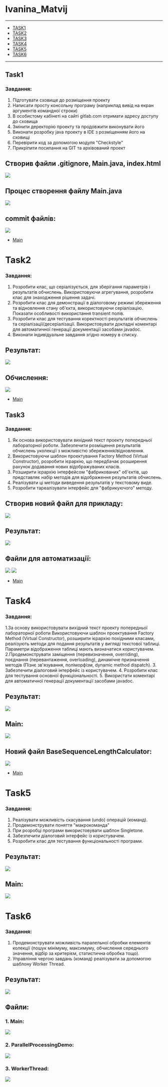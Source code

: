 # Ivanina_Matvij 
---
+ [TASK1](#Task1)
+ [TASK2](#Task2)
+ [TASK3](#Task3)
+ [TASK4](#Task4)
+ [TASK5](#Task5)
+ [TASK6](#Task6)
---
## Task1

### Завдання: 
1. Підготувати сховище до розміщення проекту
2. Написати просту консольну програму (наприклад вивід на екран аргументів командної строки)
3. В особистому кабінеті на сайті gitlab.com отримати адресу доступу до сховища
4. Змінити деректорію проекту та продовжити виконувати його
5. Виконати розробку java проекту в IDE з розміщенням його на сховищі
6. Перевірити код за допомогою модуля "Checkstyle"
7. Прикріпити посилання на GIT та архівований проект

## Створив файли .gitignore, Main.java, index.html

<img src="https://github.com/Ivanina-Matvij/Ivanina_Matvij/blob/3d28603561a1b6a66f6ca871f21222e6e54a3be3/Image/Desktop-screenshot%20(2).png" />

## Процес створення файлу Main.java

<img src="https://github.com/Ivanina-Matvij/Ivanina_Matvij/blob/3d28603561a1b6a66f6ca871f21222e6e54a3be3/Image/Desktop-screenshot%20(3).png" />

##  commit файлів:

<img src="https://github.com/Ivanina-Matvij/Ivanina_Matvij/blob/3d28603561a1b6a66f6ca871f21222e6e54a3be3/Image/Desktop-screenshot%20(5).png" />

+ [Main](#Ivanina_Matvij)

# Task2

### Завдання:
1. Розробити клас, що серіалізується, для зберігання параметрів і результатів
обчислень.
Використовуючи агрегування, розробити клас для знаходження рішення
задачі. 
2. Розробити клас для демонстрації в діалоговому режимі збереження та
відновлення стану об'єкта, використовуючи серіалізацію. Показати особливості
використання transient полів. 
3. Розробити клас для тестування коректності результатів обчислень та
серіалізації/десеріалізації.
Використовувати докладні коментарі для автоматичної генерації
документації засобами javadoc.
4. Виконати індивідуальне завдання згідно номеру в списку.

## Результат:

<img src="https://github.com/Ivanina-Matvij/Ivanina_Matvij/blob/ed85c53382b9fd0ff6ef485b0f0e225be58310fe/Image/Task2.png" />

## Обчислення:

<img src="https://github.com/Ivanina-Matvij/Ivanina_Matvij/blob/936ae2d559f64e717c4f3bfe79d3f8da6813cf2c/Image/Task2.2.png" />

+ [Main](#Ivanina_Matvij)

## Task3

### Завдання:
1. Як основа використовувати вихідний текст проекту попередньої лабораторної роботи. Забезпечити розміщення результатів обчислень уколекції з можливістю збереження/відновлення.
2. Використовуючи шаблон проектування Factory Method (Virtual Constructor), розробити ієрархію, що передбачає розширення рахунок додавання
нових відображуваних класів.
3. Розширити ієрархію інтерфейсом "фабрикованих" об'єктів, що представляє набір методів для відображення результатів обчислень.
4. Реалізувати ці методи виведення результатів у текстовому виде.
5. Розробити тареалізувати інтерфейс для "фабрикуючого" методу.

## Створив новий файл для прикладу:

<img src="https://github.com/Ivanina-Matvij/Ivanina_Matvij/blob/882f99d04308d4afbab082e1bada07fcdc26ab86/Image/Taask3(NewObjectinFactory).png" />

## Результат:

<img src="https://github.com/Ivanina-Matvij/Ivanina_Matvij/blob/f8a1fd3daadb4d0d5565860946acf3ff80b0c1cb/Image/Result3.png" />

## Файли для автоматизації:
<img src="https://github.com/Ivanina-Matvij/Ivanina_Matvij/blob/f8a1fd3daadb4d0d5565860946acf3ff80b0c1cb/Image/Task3(FactoryMethod).png" />
<img src="https://github.com/Ivanina-Matvij/Ivanina_Matvij/blob/f8a1fd3daadb4d0d5565860946acf3ff80b0c1cb/Image/Task3(ReturnNewFact).png" />

+ [Main](#Ivanina_Matvij)

# Task4

### Завдання:
1.За основу використовувати вихідний текст проекту попередньої лабораторної роботи Використовуючи шаблон проектування Factory Method
(Virtual Constructor), розширити ієрархію похідними класами, реалізують методи для подання результатів у вигляді текстової
таблиці. Параметри відображення таблиці мають визначатися користувачем.
2.Продемонструвати заміщення (перевизначення, overriding), поєднання (перевантаження, overloading), динамічне призначення методів
(Пізнє зв'язування, поліморфізм, dynamic method dispatch).
3. Забезпечити діалоговий інтерфейс із користувачем.
4. Розробити клас для тестування основної функціональності.
5. Використати коментарі для автоматичної генерації документації засобами javadoc.

## Результат: 

<img src="https://github.com/Ivanina-Matvij/Ivanina_Matvij/blob/e755aef48856d3d6e393e380772bd042a4e78e12/Image/Task4%20Reault.png" />

## Main:

<img src="https://github.com/Ivanina-Matvij/Ivanina_Matvij/blob/e755aef48856d3d6e393e380772bd042a4e78e12/Image/Task4(Main).png" />

## Новий файл BaseSequenceLengthCalculator:

<img src="https://github.com/Ivanina-Matvij/Ivanina_Matvij/blob/e755aef48856d3d6e393e380772bd042a4e78e12/Image/Task4(BaseS).png" />

+ [Main](#Ivanina_Matvij)

# Task5

### Завдання:

1. Реалізувати можливість скасування (undo) операцій (команд).
2. Продемонструвати поняття "макрокоманда"
3. При розробці програми використовувати шаблон Singletone.
4. Забезпечити діалоговий інтерфейс із користувачем.
5. Розробити клас для тестування функціональності програми.

## Результат: 

<img src="https://github.com/Ivanina-Matvij/Ivanina_Matvij/blob/7394302bfab2354bd18f14ba03d2bff86233bcef/Image/Task5(Result).png" />

## Main:

<img src="https://github.com/Ivanina-Matvij/Ivanina_Matvij/blob/e8f3ecb2752fb493a1149bf1e16006b1ff0eed42/Image/Desktop-screenshot%20(7).png" />

# Task6

### Завдання:
1. Продемонструвати можливість паралельної обробки елементів колекції (пошук мінімуму, максимуму, обчислення середнього значення, відбір за критерієм, статистична обробка тощо).
2. Управління чергою завдань (команд) реалізувати за допомогою шаблону Worker Thread.

## Результат:
<img src="https://github.com/Ivanina-Matvij/Ivanina_Matvij/blob/260a290ac35c1c06ac6aad47f1d3281ca3c39af1/Image/Task6.png" />

## Файли:
### 1. Main:

<img src="https://github.com/Ivanina-Matvij/Ivanina_Matvij/blob/699faaecc26ec0f426b879e39df770b0c97e4181/Image/Task6%20Main.png" />

### 2. ParallelProcessingDemo:

<img src="https://github.com/Ivanina-Matvij/Ivanina_Matvij/blob/699faaecc26ec0f426b879e39df770b0c97e4181/Image/Task6%20Parallel.png" />

### 3. WorkerThread:

<img src="https://github.com/Ivanina-Matvij/Ivanina_Matvij/blob/699faaecc26ec0f426b879e39df770b0c97e4181/Image/Task6%20WorkerThread.png" />
